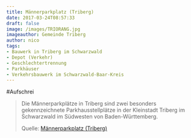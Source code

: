 ```yaml
---
title: Männerparkplatz (Triberg)
date: 2017-03-24T08:57:33
draft: false
image: /images/TRIORANG.jpg
imageauthor: Gemeinde Triberg
author: nico
tags: 
- Bauwerk in Triberg im Schwarzwald
- Depot (Verkehr)
- Geschlechtertrennung
- Parkhäuser
- Verkehrsbauwerk im Schwarzwald-Baar-Kreis
---
```


#Aufschrei

> Die Männerparkplätze in Triberg sind zwei besonders gekennzeichnete
> Parkhausstellplätze in der Kleinstadt Triberg im Schwarzwald im Südwesten von
> Baden-Württemberg.
>
> Quelle: [Männerparkplatz (Triberg)](https://de.wikipedia.org/wiki/Männerparkplatz_(Triberg))
